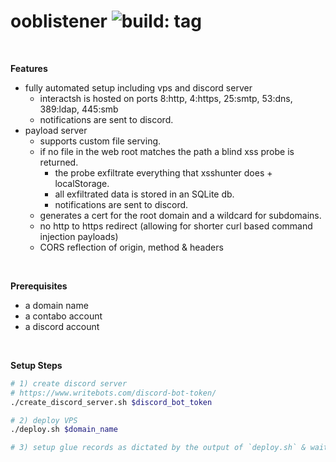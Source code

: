 ooblistener ![build: tag](https://github.com/aristosMiliaressis/ooblistener/actions/workflows/build.yml/badge.svg)
==

</br>

**Features**
- fully automated setup including vps and discord server
  - interactsh is hosted on ports 8:http, 4:https, 25:smtp, 53:dns, 389:ldap, 445:smb
  - notifications are sent to discord.
- payload server
  - supports custom file serving.
  - if no file in the web root matches the path a blind xss probe is returned.
    - the probe exfiltrate everything that xsshunter does + localStorage.
    - all exfiltrated data is stored in an SQLite db.
    - notifications are sent to discord.
  - generates a cert for the root domain and a wildcard for subdomains.
  - no http to https redirect (allowing for shorter curl based command injection payloads)
  - CORS reflection of origin, method & headers

</br>

**Prerequisites**
- a domain name
- a contabo account
- a discord account

</br>

**Setup Steps**
```bash
# 1) create discord server
# https://www.writebots.com/discord-bot-token/
./create_discord_server.sh $discord_bot_token

# 2) deploy VPS
./deploy.sh $domain_name

# 3) setup glue records as dictated by the output of `deploy.sh` & wait for them to propagate
```
